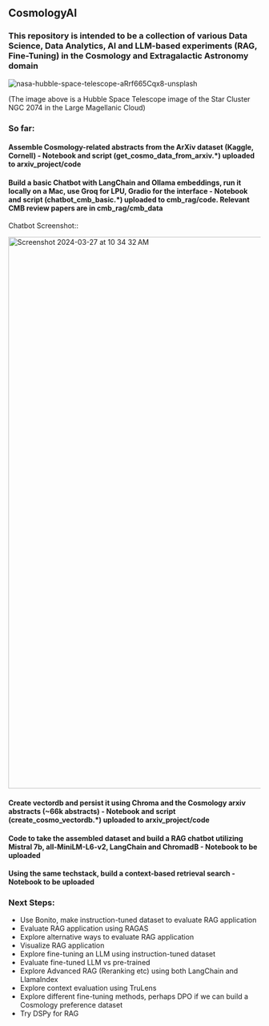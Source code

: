 ## CosmologyAI

### This repository is intended to be a collection of various Data Science, Data Analytics, AI and LLM-based experiments (RAG, Fine-Tuning) in the Cosmology and Extragalactic Astronomy domain

![nasa-hubble-space-telescope-aRrf665Cqx8-unsplash](https://github.com/panchambanerjee/CosmologyAI/assets/17071658/869ecbc1-74c4-4af2-ad28-9e066b2d1136)

(The image above is a Hubble Space Telescope image of the Star Cluster NGC 2074 in the Large Magellanic Cloud)

### So far:
#### Assemble Cosmology-related abstracts from the ArXiv dataset (Kaggle, Cornell) - Notebook and script (get_cosmo_data_from_arxiv.*) uploaded to **arxiv_project/code**
  
#### Build a basic Chatbot with LangChain and Ollama embeddings, run it locally on a Mac, use Groq for LPU, Gradio for the interface - Notebook and script (chatbot_cmb_basic.*) uploaded to **cmb_rag/code**. Relevant CMB review papers are in **cmb_rag/cmb_data**

Chatbot Screenshot::

<img width="1103" alt="Screenshot 2024-03-27 at 10 34 32 AM" src="https://github.com/panchambanerjee/CosmologyAI/assets/17071658/1af04401-2d21-4cc4-a279-78e00c11566e">

#### Create vectordb and persist it using Chroma and the Cosmology arxiv abstracts (~66k abstracts) - Notebook and script (create_cosmo_vectordb.*) uploaded to  **arxiv_project/code**

#### Code to take the assembled dataset and build a RAG chatbot utilizing Mistral 7b, all-MiniLM-L6-v2, LangChain and ChromadB - Notebook to be uploaded
  
#### Using the same techstack, build a context-based retrieval search - Notebook to be uploaded

### Next Steps:
* Use Bonito, make instruction-tuned dataset to evaluate RAG application
* Evaluate RAG application using RAGAS
* Explore alternative ways to evaluate RAG application
* Visualize RAG application
* Explore fine-tuning an LLM using instruction-tuned dataset
* Evaluate fine-tuned LLM vs pre-trained
* Explore Advanced RAG (Reranking etc) using both LangChain and LlamaIndex
* Explore context evaluation using TruLens
* Explore different fine-tuning methods, perhaps DPO if we can build a Cosmology preference dataset
* Try DSPy for RAG
  
